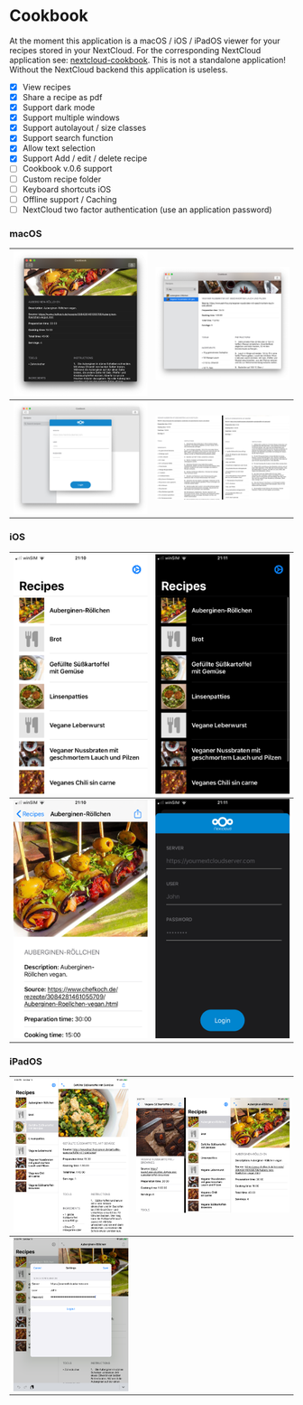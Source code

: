 # Cookbook 

At the moment this application is a macOS / iOS / iPadOS viewer for your recipes stored in your NextCloud. For the corresponding NextCloud application see: [nextcloud-cookbook](https://github.com/mrzapp/nextcloud-cookbook). This is not a standalone application! Without the NextCloud backend this application is useless.

- [x] View recipes    
- [x] Share a recipe as pdf  
- [x] Support dark mode    
- [x] Support multiple windows    
- [x] Support autolayout / size classes  
- [x] Support search function    
- [x] Allow text selection    
- [x] Support Add / edit / delete recipe   
- [ ] Cookbook v.0.6 support 
- [ ] Custom recipe folder    
- [ ] Keyboard shortcuts iOS    
- [ ] Offline support / Caching   
- [ ] NextCloud two factor authentication (use an application password) 

### macOS


| ![](Screenshots/mac_dark.png) | ![](Screenshots/mac_light.png) |
|---|---|
| ![](Screenshots/mac_login.png)  | ![](Screenshots/mac_fullscreen_split.png)  |


### iOS

| ![](Screenshots/iPhone_recipes.png) | ![](Screenshots/iPhone_recipes_dark.png) |
|---|---|
|![](Screenshots/iPhone_recipe_detail.png) | ![](Screenshots/iPhone_login_dark.png) |

### iPadOS

| ![](Screenshots/ipad_light.png) | ![](Screenshots/ipad_multiwindow_light.png) |
|---|---|
|![](Screenshots/ipad_settings_light.png) | |
